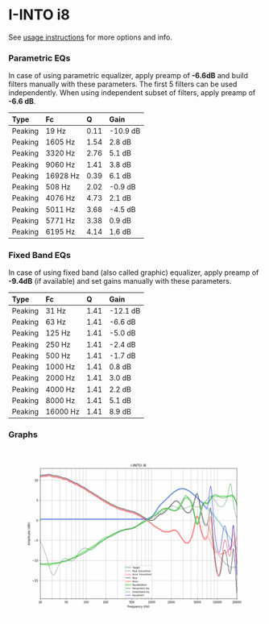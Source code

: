 # I-INTO i8
See [usage instructions](https://github.com/jaakkopasanen/AutoEq#usage) for more options and info.

### Parametric EQs
In case of using parametric equalizer, apply preamp of **-6.6dB** and build filters manually
with these parameters. The first 5 filters can be used independently.
When using independent subset of filters, apply preamp of **-6.6 dB**.

| Type    | Fc       |    Q | Gain     |
|:--------|:---------|:-----|:---------|
| Peaking | 19 Hz    | 0.11 | -10.9 dB |
| Peaking | 1605 Hz  | 1.54 | 2.8 dB   |
| Peaking | 3320 Hz  | 2.76 | 5.1 dB   |
| Peaking | 9060 Hz  | 1.41 | 3.8 dB   |
| Peaking | 16928 Hz | 0.39 | 6.1 dB   |
| Peaking | 508 Hz   | 2.02 | -0.9 dB  |
| Peaking | 4076 Hz  | 4.73 | 2.1 dB   |
| Peaking | 5011 Hz  | 3.68 | -4.5 dB  |
| Peaking | 5771 Hz  | 3.38 | 0.9 dB   |
| Peaking | 6195 Hz  | 4.14 | 1.6 dB   |

### Fixed Band EQs
In case of using fixed band (also called graphic) equalizer, apply preamp of **-9.4dB**
(if available) and set gains manually with these parameters.

| Type    | Fc       |    Q | Gain     |
|:--------|:---------|:-----|:---------|
| Peaking | 31 Hz    | 1.41 | -12.1 dB |
| Peaking | 63 Hz    | 1.41 | -6.6 dB  |
| Peaking | 125 Hz   | 1.41 | -5.0 dB  |
| Peaking | 250 Hz   | 1.41 | -2.4 dB  |
| Peaking | 500 Hz   | 1.41 | -1.7 dB  |
| Peaking | 1000 Hz  | 1.41 | 0.8 dB   |
| Peaking | 2000 Hz  | 1.41 | 3.0 dB   |
| Peaking | 4000 Hz  | 1.41 | 2.2 dB   |
| Peaking | 8000 Hz  | 1.41 | 5.1 dB   |
| Peaking | 16000 Hz | 1.41 | 8.9 dB   |

### Graphs
![](./I-INTO%20i8.png)
